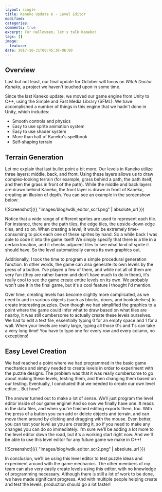 ```yaml
---
layout: single
title: Kaneko Update 6 - Level Editor
modified:
categories:
comments: true
excerpt: For Halloween, let's talk Kaneko!
tags: []
image:
  feature:
date: 2017-10-31T00:45:30-06:00
---
```


## Overview

Last but not least, our final update for October will focus on *Witch Doctor Kaneko*, a project we haven't touched upon in some time. 

Since the last Kaneko update, we moved our game engine from Unity to C++, using the Simple and Fast Media Library (SFML). We have accomplished a number of things in this engine that we hadn't done in Unity, which includes:

<ul>
  <li>Smooth controls and physics</li>
  <li>Easy to use sprite animation system</li>
  <li>Easy to use shader system</li>
  <li>More than half of Kaneko's spellbook</li>
  <li>Self-shaping terrain</li>
</ul>

## Terrain Generation

Let me explain that last bullet point a bit more. Our levels in Kaneko utilize three layers: middle, back, and front. Using these layers allows us to draw complex-looking terrain (for example, grass behind a path, the path itself, and then the grass in front of the path). While the middle and back layers are drawn behind Kaneko, the front layer is drawn in front of Kaneko, creating an illusion of depth. You can see an example in the screenshow below:

![Screenshot]({{ "images/blog/wdk_editor_scr1.png" | absolute_url }})

Notice that a wide range of different sprites are used to represent each tile. For instance, there are the path tiles, the edge tiles, the upside-down edge tiles, and so on. When creating a level, it would be extremely time-consuming to pick each one of these sprites by hand. So a while back I was able to code it into the game itself! We simply specify that there is a tile in a certain location, and it checks adjacent tiles to see what kind of sprite it should have. So the level automatically carves its own graphics out.

Additionally, I took the time to program a simple procedural generation function. In other words, the game can also generate its own levels by the press of a button. I've played a few of them, and while not all of them are very fun (they are rather barren and don't have much to do in them), it's really cool to see the game create entire levels on its own. We probably won't use it in the final game, but it's a cool feature I thought I'd mention.

Over time, creating levels has become slightly more complicated, as we need to add in various objects (such as blocks, doors, and bookshelves) to create interesting puzzles. Even though we had simplified the graphics to a point where the game could infer what to draw based on what tiles are nearby, it was still cumbersome to actually create these levels ourselves. We had to edit a text file, essentially typing 0 for an empty space and 1 for a wall. When your levels are really large, typing all those 0's and 1's can take a very long time! You have to type one for every row and every column, no exceptions!

## Easy Level Creation

We had reached a point where we had programmed in the basic game mechanics and simply needed to create levels in order to experiment with the puzzle designs. The problem was that it was really cumbersome to go about making these levels, testing them, and then changing them based on our testing. Eventually, I concluded that we needed to create our own level editor... But how?

The answer turned out to make a lot of sense. We'll just program the level editor inside of our game engine! And so now we finally have one. It reads in the data files, and when you're finished editing exports them, too. With the press of a button you can add or delete objects and terrain, and can move them around by clicking and dragging with the mouse. Even better, you can test your level as you are creating it, so if you need to make any changes you can do so immediately. I'm sure we'll be adding a lot more to the level editor down the road, but it's a working start right now. And we'll be able to use this level editor for any future game we make in C++!

![Screenshot]({{ "images/blog/wdk_editor_scr2.png" | absolute_url }})

In conclusion, we'll be using this level editor to test puzzle ideas and experiment around with the game mechanics. The other members of my team can also very easily create levels using this editor, with no knowledge of programming necessary. Although there is still a lot of work to be done, we have made significant progress. And with multiple people helping create and test the levels, production should go a lot faster!

